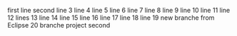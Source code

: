 first line
second  line
3 line
4 line
5 line
6 line
7 line
8 line
9 line
10 line
11 line
12 lines
13 line
14 line
15 line
16 line
17 line
18 line
19 new branche from Eclipse
20 branche project second